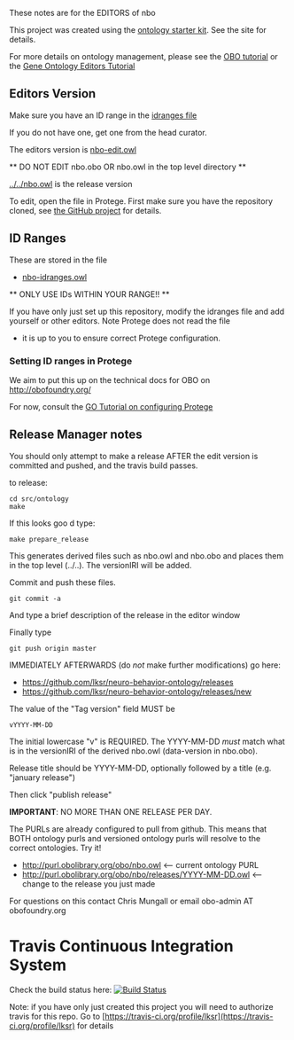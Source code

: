 These notes are for the EDITORS of nbo

This project was created using the [ontology starter kit](https://github.com/cmungall/ontology-starter-kit). See the site for details.

For more details on ontology management, please see the [OBO tutorial](https://github.com/jamesaoverton/obo-tutorial) or the [Gene Ontology Editors Tutorial](go-protege-tutorial.readthedocs.io)

## Editors Version

Make sure you have an ID range in the [idranges file](nbo-idranges.owl)

If you do not have one, get one from the head curator.

The editors version is [nbo-edit.owl](nbo-edit.owl)

** DO NOT EDIT nbo.obo OR nbo.owl in the top level directory **

[../../nbo.owl](../../nbo.owl) is the release version

To edit, open the file in Protege. First make sure you have the repository cloned, see [the GitHub project](https://github.com/lksr/neuro-behavior-ontology) for details.

## ID Ranges

These are stored in the file

 * [nbo-idranges.owl](nbo-idranges.owl)

** ONLY USE IDs WITHIN YOUR RANGE!! **

If you have only just set up this repository, modify the idranges file
and add yourself or other editors. Note Protege does not read the file
- it is up to you to ensure correct Protege configuration.


### Setting ID ranges in Protege

We aim to put this up on the technical docs for OBO on http://obofoundry.org/

For now, consult the [GO Tutorial on configuring Protege](http://go-protege-tutorial.readthedocs.io/en/latest/Entities.html#new-entities)


## Release Manager notes

You should only attempt to make a release AFTER the edit version is
committed and pushed, and the travis build passes.

to release:

    cd src/ontology
    make

If this looks goo
d type:

    make prepare_release

This generates derived files such as nbo.owl and nbo.obo and places
them in the top level (../..). The versionIRI will be added.

Commit and push these files.

    git commit -a

And type a brief description of the release in the editor window

Finally type

    git push origin master

IMMEDIATELY AFTERWARDS (do *not* make further modifications) go here:

 * https://github.com/lksr/neuro-behavior-ontology/releases
 * https://github.com/lksr/neuro-behavior-ontology/releases/new

The value of the "Tag version" field MUST be

    vYYYY-MM-DD

The initial lowercase "v" is REQUIRED. The YYYY-MM-DD *must* match
what is in the versionIRI of the derived nbo.owl (data-version in
nbo.obo).

Release title should be YYYY-MM-DD, optionally followed by a title (e.g. "january release")

Then click "publish release"

__IMPORTANT__: NO MORE THAN ONE RELEASE PER DAY.

The PURLs are already configured to pull from github. This means that
BOTH ontology purls and versioned ontology purls will resolve to the
correct ontologies. Try it!

 * http://purl.obolibrary.org/obo/nbo.owl <-- current ontology PURL
 * http://purl.obolibrary.org/obo/nbo/releases/YYYY-MM-DD.owl <-- change to the release you just made

For questions on this contact Chris Mungall or email obo-admin AT obofoundry.org

# Travis Continuous Integration System

Check the build status here: [![Build Status](https://travis-ci.org/lksr/neuro-behavior-ontology.svg?branch=master)](https://travis-ci.org/lksr/neuro-behavior-ontology)

Note: if you have only just created this project you will need to authorize travis for this repo. Go to [https://travis-ci.org/profile/lksr](https://travis-ci.org/profile/lksr) for details

